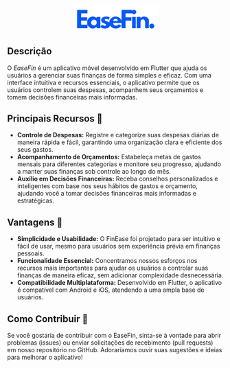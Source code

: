 <p align="center">
  <img src="assets/images/logop.png" alt="EaseFin Logo" width="200"/>
</p>

## Descrição 
O _EaseFin_ é um aplicativo móvel desenvolvido em Flutter que ajuda os usuários a gerenciar suas finanças de forma simples e eficaz. Com uma interface intuitiva e recursos essenciais, o aplicativo permite que os usuários controlem suas despesas, acompanhem seus orçamentos e tomem decisões financeiras mais informadas.

## Principais Recursos 🌟
- **Controle de Despesas:** Registre e categorize suas despesas diárias de maneira rápida e fácil, garantindo uma organização clara e eficiente dos seus gastos.
- **Acompanhamento de Orçamentos:** Estabeleça metas de gastos mensais para diferentes categorias e monitore seu progresso, ajudando a manter suas finanças sob controle ao longo do mês.
- **Auxílio em Decisões Financeiras:** Receba conselhos personalizados e inteligentes com base nos seus hábitos de gastos e orçamento, ajudando você a tomar decisões financeiras mais informadas e estratégicas.

## Vantagens  🚀
- **Simplicidade e Usabilidade:** O FinEase foi projetado para ser intuitivo e fácil de usar, mesmo para usuários sem experiência prévia em finanças pessoais.
- **Funcionalidade Essencial:** Concentramos nossos esforços nos recursos mais importantes para ajudar os usuários a controlar suas finanças de maneira eficaz, sem adicionar complexidade desnecessária.
- **Compatibilidade Multiplataforma:** Desenvolvido em Flutter, o aplicativo é compatível com Android e iOS, atendendo a uma ampla base de usuários.

## Como Contribuir 🤝
Se você gostaria de contribuir com o EaseFin, sinta-se à vontade para abrir problemas (issues) ou enviar solicitações de recebimento (pull requests) em nosso repositório no GitHub. Adoraríamos ouvir suas sugestões e ideias para melhorar o aplicativo!
